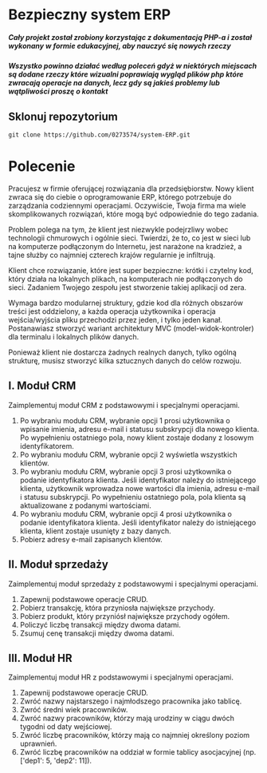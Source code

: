 # Bezpieczny system ERP

##### Cały projekt został zrobiony korzystając z dokumentacją PHP-a i został wykonany w formie edukacyjnej, aby nauczyć się nowych rzeczy
##### Wszystko powinno działać według poleceń gdyż w niektórych miejscach są dodane rzeczy które wizualni poprawiają wygląd plików php które zwracają operacje na danych, lecz gdy są jakieś problemy lub wątpliwości proszę o kontakt

## Sklonuj repozytorium
```
git clone https://github.com/0273574/system-ERP.git
```

# Polecenie

Pracujesz w firmie oferującej rozwiązania dla przedsiębiorstw. Nowy klient zwraca się do ciebie o oprogramowanie ERP, którego potrzebuje do zarządzania codziennymi operacjami. Oczywiście, Twoja firma ma wiele skomplikowanych rozwiązań, które mogą być odpowiednie do tego zadania.

Problem polega na tym, że klient jest niezwykle podejrzliwy wobec technologii chmurowych i ogólnie sieci. Twierdzi, że to, co jest w sieci lub na komputerze podłączonym do Internetu, jest narażone na kradzież, a tajne służby co najmniej czterech krajów regularnie je infiltrują.

Klient chce rozwiązanie, które jest super bezpieczne: krótki i czytelny kod, który działa na lokalnych plikach, na komputerach nie podłączonych do sieci. Zadaniem Twojego zespołu jest stworzenie takiej aplikacji od zera.

Wymaga bardzo modularnej struktury, gdzie kod dla różnych obszarów treści jest oddzielony, a każda operacja użytkownika i operacja wejścia/wyjścia pliku przechodzi przez jeden, i tylko jeden kanał. Postanawiasz stworzyć wariant architektury MVC (model-widok-kontroler) dla terminalu i lokalnych plików danych.

Ponieważ klient nie dostarcza żadnych realnych danych, tylko ogólną strukturę, musisz stworzyć kilka sztucznych danych do celów rozwoju.

## I. Moduł CRM
Zaimplementuj moduł CRM z podstawowymi i specjalnymi operacjami.
1. Po wybraniu modułu CRM, wybranie opcji 1 prosi użytkownika o wpisanie imienia, adresu e-mail i statusu subskrypcji dla nowego klienta. Po wypełnieniu ostatniego pola, nowy klient zostaje dodany z losowym identyfikatorem.
2. Po wybraniu modułu CRM, wybranie opcji 2 wyświetla wszystkich klientów.
3. Po wybraniu modułu CRM, wybranie opcji 3 prosi użytkownika o podanie identyfikatora klienta. Jeśli identyfikator należy do istniejącego klienta, użytkownik wprowadza nowe wartości dla imienia, adresu e-mail i statusu subskrypcji. Po wypełnieniu ostatniego pola, pola klienta są aktualizowane z podanymi wartościami.
4. Po wybraniu modułu CRM, wybranie opcji 4 prosi użytkownika o podanie identyfikatora klienta. Jeśli identyfikator należy do istniejącego klienta, klient zostaje usunięty z bazy danych.
5. Pobierz adresy e-mail zapisanych klientów.

## II. Moduł sprzedaży
Zaimplementuj moduł sprzedaży z podstawowymi i specjalnymi operacjami.
1. Zapewnij podstawowe operacje CRUD.
2. Pobierz transakcję, która przyniosła największe przychody.
3. Pobierz produkt, który przyniósł największe przychody ogółem.
4. Policzyć liczbę transakcji między dwoma datami.
5. Zsumuj cenę transakcji między dwoma datami.

## III. Moduł HR
Zaimplementuj moduł HR z podstawowymi i specjalnymi operacjami.
1. Zapewnij podstawowe operacje CRUD.
2. Zwróć nazwy najstarszego i najmłodszego pracownika jako tablicę.
3. Zwróć średni wiek pracowników.
4. Zwróć nazwy pracowników, którzy mają urodziny w ciągu dwóch tygodni od daty wejściowej.
5. Zwróć liczbę pracowników, którzy mają co najmniej określony poziom uprawnień.
6. Zwróć liczbę pracowników na oddział w formie tablicy asocjacyjnej (np. ['dep1': 5, 'dep2': 11]).






